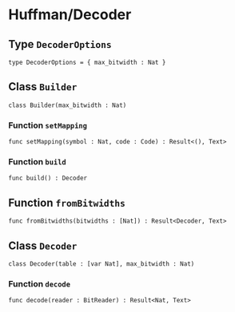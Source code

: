 # Huffman/Decoder

## Type `DecoderOptions`
``` motoko no-repl
type DecoderOptions = { max_bitwidth : Nat }
```


## Class `Builder`

``` motoko no-repl
class Builder(max_bitwidth : Nat)
```


### Function `setMapping`
``` motoko no-repl
func setMapping(symbol : Nat, code : Code) : Result<(), Text>
```



### Function `build`
``` motoko no-repl
func build() : Decoder
```


## Function `fromBitwidths`
``` motoko no-repl
func fromBitwidths(bitwidths : [Nat]) : Result<Decoder, Text>
```


## Class `Decoder`

``` motoko no-repl
class Decoder(table : [var Nat], max_bitwidth : Nat)
```


### Function `decode`
``` motoko no-repl
func decode(reader : BitReader) : Result<Nat, Text>
```

